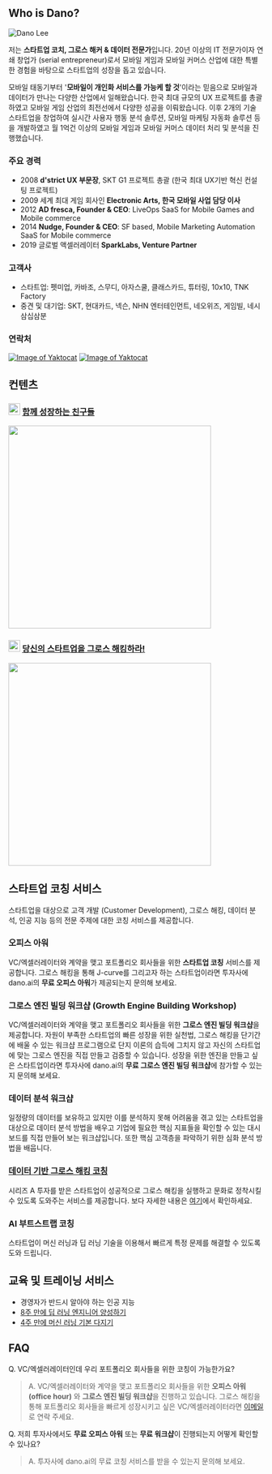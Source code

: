 ## Who is Dano? 

![Dano Lee](https://d2a08gotq8viav.cloudfront.net/web-pages/images/SKT+Cloud+Inspire2013+Dano+1200x800.jpg)

저는 **스타트업 코치, 그로스 해커 & 데이터 전문가**입니다. 20년 이상의 IT 전문가이자 연쇄 창업가 (serial entrepreneur)로서 모바일 게임과 모바일 커머스 산업에 대한 특별한 경험을 바탕으로 스타트업의 성장을 돕고 있습니다.

모바일 태동기부터 '**모바일이 개인화 서비스를 가능케 할 것**'이라는 믿음으로 모바일과 데이터가 만나는 다양한 산업에서 일해왔습니다. 한국 최대 규모의 UX 프로젝트를 총괄하였고 모바일 게임 산업의 최전선에서 다양한 성공을 이뤄왔습니다. 이후 2개의 기술 스타트업을 창업하여 실시간 사용자 행동 분석 솔루션, 모바일 마케팅 자동화 솔루션 등을 개발하였고 월 1억건 이상의 모바일 게임과 모바일 커머스 데이터 처리 및 분석을 진행했습니다. 

### 주요 경력
- 2008 **d'strict UX 부문장**, SKT G1 프로젝트 총괄 (한국 최대 UX기반 혁신 컨설팅 프로젝트)
- 2009 세계 최대 게임 회사인 **Electronic Arts, 한국 모바일 사업 담당 이사**
- 2012 **AD fresca, Founder & CEO**: LiveOps SaaS for Mobile Games and Mobile commerce
- 2014 **Nudge, Founder & CEO**: SF based, Mobile Marketing Automation SaaS for Mobile commerce
- 2019 글로벌 액셀러레이터 **SparkLabs, Venture Partner**


### 고객사
- 스타트업: 펫미업, 카바조, 스무디, 아자스쿨, 클래스카드, 튜터링, 10x10, TNK Factory
- 중견 및 대기업: SKT, 현대카드, 넥슨, NHN 엔터테인먼트, 네오위즈, 게임빌, 네시삼십삼분

### 연락처
[![Image of Yaktocat](https://d2a08gotq8viav.cloudfront.net/web-pages/icons/linkedin-button.png)](https://www.linkedin.com/in/danolee/) [![Image of Yaktocat](https://d2a08gotq8viav.cloudfront.net/web-pages/icons/email-button.png)](mailto:dano@dano.ai)

## 컨텐츠

### <img src="https://www.youtube.com/yt/about/media/images/brand-resources/icons/YouTube_icon_full-color.svg" width="23"> [함께 성장하는 친구들](http://bit.ly/2rI2Uh3)
[<img src="https://img.youtube.com/vi/kRPU70VG2GY/0.jpg" width="400">](http://bit.ly/2SSY9wL)

### <img src="https://cdn-images-1.medium.com/max/800/1*emiGsBgJu2KHWyjluhKXQw.png" width="23"> [당신의 스타트업을 그로스 해킹하라!](https://medium.com/dano-ai)
[<img src="https://d2a08gotq8viav.cloudfront.net/web-pages/images/produce48-nanami.jpg" width="400">](https://medium.com/dano-ai)

## 스타트업 코칭 서비스
스타트업을 대상으로 고객 개발 (Customer Development), 그로스 해킹, 데이터 분석, 인공 지능 등의 전문 주제에 대한 코칭 서비스를 제공합니다.

### 오피스 아워
VC/엑셀러레이터와 계약을 맺고 포트폴리오 회사들을 위한 **스타트업 코칭** 서비스를 제공합니다. 그로스 해킹을 통해 J-curve를 그리고자 하는 스타트업이라면 투자사에 dano.ai의 **무료 오피스 아워**가 제공되는지 문의해 보세요.

### 그로스 엔진 빌딩 워크샵 (Growth Engine Building Workshop)
VC/엑셀러레이터와 계약을 맺고 포트폴리오 회사들을 위한 **그로스 엔진 빌딩 워크샵**을 제공합니다. 자원이 부족한 스타트업의 빠른 성장을 위한 실천법, 그로스 해킹을 단기간에 배울 수 있는 워크샵 프로그램으로 단지 이론의 습득에 그치지 않고 자신의 스타트업에 맞는 그로스 엔진을 직접 만들고 검증할 수 있습니다. 성장을 위한 엔진을 만들고 싶은 스타트업이라면 투자사에 dano.ai의 **무료 그로스 엔진 빌딩 워크샵**에 참가할 수 있는지 문의해 보세요.

### 데이터 분석 워크샵
일정량의 데이터를 보유하고 있지만 이를 분석하지 못해 어려움을 겪고 있는 스타트업을 대상으로 데이터 분석 방법을 배우고 기업에 필요한 핵심 지표들을 확인할 수 있는 대시보드를 직접 만들어 보는 워크샵입니다. 또한 핵심 고객층을 파악하기 위한 심화 분석 방법을 배웁니다.

### [데이터 기반 그로스 해킹 코칭](http://growth-hacking.dano.ai)
시리즈 A 투자를 받은 스타트업이 성공적으로 그로스 해킹을 실행하고 문화로 정착시킬 수 있도록 도와주는 서비스를 제공합니다. 보다 자세한 내용은 [여기](http://growth-hacking.dano.ai)에서 확인하세요.
 
### AI 부트스트랩 코칭
스타트업이 머신 러닝과 딥 러닝 기술을 이용해서 빠르게 특정 문제를 해결할 수 있도록 도와 드립니다.

## 교육 및 트레이닝 서비스
- 경영자가 반드시 알아야 하는 인공 지능
- [8주 만에 딥 러닝 엔지니어 양성하기](http://8wk-dl.dano.ai/)
- [4주 만에 머신 러닝 기본 다지기](https://www.facebook.com/284383412065350)

## FAQ
Q. VC/엑셀러레이터인데 우리 포트폴리오 회사들을 위한 코칭이 가능한가요?
> A. VC/엑셀러레이터와 계약을 맺고 포트폴리오 회사들을 위한 **오피스 아워 (office hour)** 와 **그로스 엔진 빌딩 워크샵**을 진행하고 있습니다. 그로스 해킹을 통해 포트폴리오 회사들을 빠르게 성장시키고 싶은 VC/엑셀러레이터라면 [이메일](mailto:dano@dano.ai)로 연락 주세요.

Q. 저희 투자사에서도 **무료 오피스 아워** 또는 **무료 워크샵**이 진행되는지 어떻게 확인할 수 있나요?
> A. 투자사에 dano.ai의 무료 코칭 서비스를 받을 수 있는지 문의해 보세요.